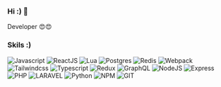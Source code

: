 ### Hi :) 👋

Developer 😍😍

### Skils :)
<p>
<img src="https://img.shields.io/badge/Javascript-F7DF1E?style=flat-square&logo=javascript&logoColor=1f1f1f" alt="Javascript">
<img src="https://img.shields.io/badge/ReactJS-1f1f1f?style=flat-square&logo=react&logoColor=61DAFB" alt="ReactJS">
  <img src="https://img.shields.io/badge/Lua-1f1f1f?style=flat-square&logo=lua&logoColor=61DAFB" alt="Lua">
    <img src="https://img.shields.io/badge/Postgres-1f1f1f?style=flat-square&logo=postgres&logoColor=61DAFB" alt="Postgres">
  <img src="https://img.shields.io/badge/Redis-1f1f1f?style=flat-square&logo=redis&logoColor=61DAFB" alt="Redis">
      <img src="https://img.shields.io/badge/Webpack-1f1f1f?style=flat-square&logo=webpack&logoColor=61DAFB" alt="Webpack">
  <img src="https://img.shields.io/badge/Tailwind-1f1f1f?style=flat-square&logo=tailwind&logoColor=61DAFB" alt="Tailwindcss">
  <img src="https://img.shields.io/badge/Typescript-1f1f1f?style=flat-square&logo=typescript&logoColor=61DAFB" alt="Typescript">
  <img src="https://img.shields.io/badge/Redux-1f1f1f?style=flat-square&logo=redux&logoColor=764abc" alt="Redux">
<img src="https://img.shields.io/badge/GraphQL-1f1f1f?style=flat-square&logo=GraphQL&logoColor=E10098" alt="GraphQL">
<img src="https://img.shields.io/badge/NodeJS-339933?style=flat-square&logo=NODE.JS&logoColor=white" alt="NodeJS">
<img src="https://img.shields.io/badge/Express-00A98F.svg?style=flat-square&logo=express&logoColor=white" alt="Express">
<img src="https://img.shields.io/badge/PHP-777BB4.svg?style=flat-square&logo=php&logoColor=white" alt="PHP">
  <img src="https://img.shields.io/badge/Laravel-fb503b.svg?style=flat-square&logo=laravel&logoColor=white" alt="LARAVEL">
<img src="https://img.shields.io/badge/python-3776AB.svg?style=flat-square&logo=python&logoColor=white" alt="Python">
<img src="https://img.shields.io/badge/NPM-CB3837?style=flat-square&logo=npm&logoColor=white" alt="NPM">
<img src="https://img.shields.io/badge/GIT-F05032?style=flat-square&logo=git&logoColor=white" alt="GIT">
</p>
<div style="text-align: center;">
  <img src="https://github-readme-stats.vercel.app/api?username=Alireza17224&count_private=true&show_icons=true&count_private=true&theme=dark&include_all_commits=true" alt="">
</div>
